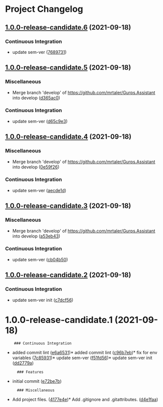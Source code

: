 # Project Changelog

## [1.0.0-release-candidate.6]() (2021-09-18)


### Continuous Integration

* update sem-ver ([7689731]())

## [1.0.0-release-candidate.5]() (2021-09-18)


### Miscellaneous

* Merge branch 'develop' of https://github.com/mrtaler/Gurps.Assistant into develop ([d365ac0]())

### Continuous Integration

* update sem-ver ([d65c9e3]())

## [1.0.0-release-candidate.4]() (2021-09-18)


### Miscellaneous

* Merge branch 'develop' of https://github.com/mrtaler/Gurps.Assistant into develop ([0e59f26]())

### Continuous Integration

* update sem-ver ([aecde1d]())

## [1.0.0-release-candidate.3]() (2021-09-18)


### Miscellaneous

* Merge branch 'develop' of https://github.com/mrtaler/Gurps.Assistant into develop ([a53eb43]())

### Continuous Integration

* update sem-ver ([cb04b50]())

## [1.0.0-release-candidate.2]() (2021-09-18)


### Continuous Integration

* update sem-ver init ([c7dcf56]())

# 1.0.0-release-candidate.1 (2021-09-18)


        ### Continuous Integration

* added commit lint ([e6a6531](https://github.com/mrtaler/Gurps.Assistant/commit/e6a6531793989b1a1715be3cb7748f0803f421ef))* added commit lint ([c96b7eb](https://github.com/mrtaler/Gurps.Assistant/commit/c96b7eb60463a2b78f8d1e8752cd5993c790c36d))* fix for env variables ([7c85931](https://github.com/mrtaler/Gurps.Assistant/commit/7c85931291368c1dd38849c505fd1d66b38dbed8))* update sem-ver ([f51fd56](https://github.com/mrtaler/Gurps.Assistant/commit/f51fd56fae59b098dabe2b2b896bc6af75761cfe))* update sem-ver init ([dd2779a](https://github.com/mrtaler/Gurps.Assistant/commit/dd2779a017780d50a20218210ad58007059f76da))

        ### Features

* initial commit ([e72be7b](https://github.com/mrtaler/Gurps.Assistant/commit/e72be7b3697b12cb78784376101022a795b5eda7))

        ### Miscellaneous

* Add project files. ([4177e4e](https://github.com/mrtaler/Gurps.Assistant/commit/4177e4e1a73598bc0c9106d149fa0d8d55dc0d1f))* Add .gitignore and .gitattributes. ([d4e1faa](https://github.com/mrtaler/Gurps.Assistant/commit/d4e1faa5ae00588feac45c1aeefa039d94a713b6))
